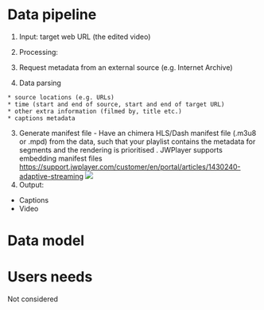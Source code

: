 # Data pipeline
1. Input: target web URL (the edited video)

2. Processing:

  1. Request metadata from an external source (e.g. Internet Archive)
  2. Data parsing
  
    * source locations (e.g. URLs)
    * time (start and end of source, start and end of target URL)
    * other extra information (filmed by, title etc.)
    * captions metadata

  3. Generate manifest file - Have an chimera HLS/Dash manifest file (.m3u8 or .mpd) from the data, such that your playlist contains the metadata for segments and the rendering is prioritised . JWPlayer supports embedding manifest files https://support.jwplayer.com/customer/en/portal/articles/1430240-adaptive-streaming
![](https://developer.apple.com/library/content/referencelibrary/GettingStarted/AboutHTTPLiveStreaming/Art/stream_playlists_2x.png)
3. Output:
  * Captions
  * Video

# Data model

# Users needs
Not considered
